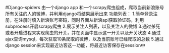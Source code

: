 #Django-spiders
由一个django app 和一个scrapy爬虫组成，爬取当前新浪账号所有关注的人的微博，并利用django将结果展示出来
功能列表：
1.简单登录注册，在注册时填入新浪账号密码，同时界面从新浪api获取验证码，利用subprocess开启scrapy爬虫
2.展示关注人列表，以及关注人的微博
3.通过杀死或者开启进程来实现爬虫的开关，并在页面中显示这一开关以及开关状态
4.通过ajax查询mysql，每次获取10条爬取的微博，以及当前账号已经爬取的总数
5.通过django session来实现最近访客这一功能，将最近访客保存在session中
